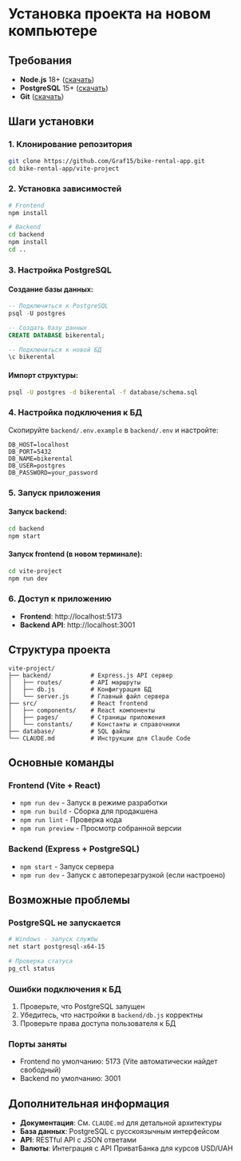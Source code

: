 # Установка проекта на новом компьютере

## Требования

- **Node.js** 18+ ([скачать](https://nodejs.org/))
- **PostgreSQL** 15+ ([скачать](https://www.postgresql.org/download/))
- **Git** ([скачать](https://git-scm.com/))

## Шаги установки

### 1. Клонирование репозитория
```bash
git clone https://github.com/Graf15/bike-rental-app.git
cd bike-rental-app/vite-project
```

### 2. Установка зависимостей
```bash
# Frontend
npm install

# Backend
cd backend
npm install
cd ..
```

### 3. Настройка PostgreSQL

#### Создание базы данных:
```sql
-- Подключиться к PostgreSQL
psql -U postgres

-- Создать базу данных
CREATE DATABASE bikerental;

-- Подключиться к новой БД
\c bikerental
```

#### Импорт структуры:
```bash
psql -U postgres -d bikerental -f database/schema.sql
```

### 4. Настройка подключения к БД

Скопируйте `backend/.env.example` в `backend/.env` и настройте:
```env
DB_HOST=localhost
DB_PORT=5432
DB_NAME=bikerental
DB_USER=postgres
DB_PASSWORD=your_password
```

### 5. Запуск приложения

#### Запуск backend:
```bash
cd backend
npm start
```

#### Запуск frontend (в новом терминале):
```bash
cd vite-project
npm run dev
```

### 6. Доступ к приложению
- **Frontend**: http://localhost:5173
- **Backend API**: http://localhost:3001

## Структура проекта

```
vite-project/
├── backend/           # Express.js API сервер
│   ├── routes/        # API маршруты
│   ├── db.js          # Конфигурация БД
│   └── server.js      # Главный файл сервера
├── src/               # React frontend
│   ├── components/    # React компоненты
│   ├── pages/         # Страницы приложения
│   └── constants/     # Константы и справочники
├── database/          # SQL файлы
└── CLAUDE.md          # Инструкции для Claude Code
```

## Основные команды

### Frontend (Vite + React)
- `npm run dev` - Запуск в режиме разработки
- `npm run build` - Сборка для продакшена
- `npm run lint` - Проверка кода
- `npm run preview` - Просмотр собранной версии

### Backend (Express + PostgreSQL)
- `npm start` - Запуск сервера
- `npm run dev` - Запуск с автоперезагрузкой (если настроено)

## Возможные проблемы

### PostgreSQL не запускается
```bash
# Windows - запуск службы
net start postgresql-x64-15

# Проверка статуса
pg_ctl status
```

### Ошибки подключения к БД
1. Проверьте, что PostgreSQL запущен
2. Убедитесь, что настройки в `backend/db.js` корректны
3. Проверьте права доступа пользователя к БД

### Порты заняты
- Frontend по умолчанию: 5173 (Vite автоматически найдет свободный)
- Backend по умолчанию: 3001

## Дополнительная информация

- **Документация**: См. `CLAUDE.md` для детальной архитектуры
- **База данных**: PostgreSQL с русскоязычным интерфейсом
- **API**: RESTful API с JSON ответами
- **Валюты**: Интеграция с API ПриватБанка для курсов USD/UAH
